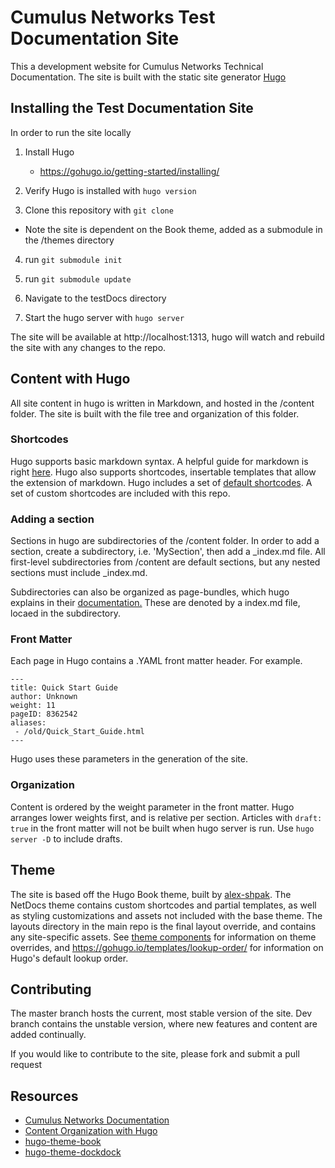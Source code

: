 # Cumulus Networks Test Documentation Site

This a development website for Cumulus Networks Technical Documentation.
The site is built with the static site generator [Hugo](https://gohugo.io/documentation/)

## Installing the Test Documentation Site

In order to run the site locally

1. Install Hugo
    - https://gohugo.io/getting-started/installing/

2. Verify Hugo is installed with `hugo version`

3. Clone this repository with `git clone`

  - Note the site is dependent on the Book theme,
  added as a submodule in the /themes directory

4. run `git submodule init`

5. run `git submodule update`

6. Navigate to the testDocs directory

7. Start the hugo server with `hugo server`

The site will be available at http://localhost:1313,
hugo will watch and rebuild the site with any changes to the repo.


## Content with Hugo

All site content in hugo is written in Markdown, and hosted in the /content folder.
The site is built with the file tree and organization of this folder.

### Shortcodes

Hugo supports basic markdown syntax. A helpful guide for markdown is right [here](https://github.com/adam-p/markdown-here/wiki/Markdown-Cheatsheet).
Hugo also supports shortcodes, insertable templates that allow the extension of markdown. Hugo includes a set of
[default shortcodes](https://gohugo.io/content-management/shortcodes/). A set of custom shortcodes are included with this repo.

### Adding a section
Sections in hugo are subdirectories of the /content folder. In order to add a section,
create a subdirectory, i.e. 'MySection', then add a _index.md file. All first-level subdirectories from /content are default sections, but any nested sections must include _index.md.

Subdirectories can also be organized as page-bundles, which hugo explains in their [documentation.](https://gohugo.io/content-management/page-bundles/) These are denoted by a index.md file, locaed in the subdirectory.

### Front Matter

Each page in Hugo contains a .YAML front matter header. For example.

```
---
title: Quick Start Guide
author: Unknown
weight: 11
pageID: 8362542
aliases:
 - /old/Quick_Start_Guide.html
---
```
Hugo uses these parameters in the generation of the site.

### Organization

Content is ordered by the weight parameter in the front matter. Hugo arranges lower weights first, and is relative per section.
Articles with `draft: true` in the front matter will not be built when hugo server is run.
Use `hugo server -D` to include drafts.

## Theme

The site is based off the Hugo Book theme, built by [alex-shpak](https://github.com/alex-shpak/). The NetDocs theme contains custom shortcodes and partial templates, as well as styling customizations and assets not included with the base theme. The layouts directory in the main repo is the final layout override, and contains any site-specific assets. See
[theme components](https://gohugo.io/themes/theme-components/) for information on theme overrides, and https://gohugo.io/templates/lookup-order/ for information on Hugo's default lookup order.

## Contributing

The master branch hosts the current, most stable version of the site.
Dev branch contains the unstable version, where new features and content are added continually.

If you would like to contribute to the site, please fork and submit a pull request

## Resources
  - [Cumulus Networks Documentation](https://docs.cumulusnetworks.com)
  - [Content Organization with Hugo](https://gohugo.io/content-management/organization/)
  - [hugo-theme-book](https://github.com/alex-shpak/hugo-book)
  - [hugo-theme-dockdock](https://github.com/vjeantet/hugo-theme-docdock)
